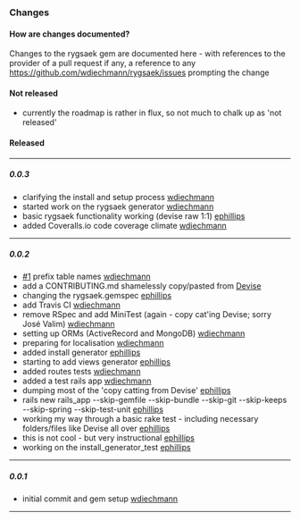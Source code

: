 ### Changes

#### How are changes documented?
Changes to the rygsaek gem are documented here - with references to the provider of a pull request
if any, a reference to any https://github.com/wdiechmann/rygsaek/issues prompting the change

#### Not released

* currently the roadmap is rather in flux, so not much to chalk up as 'not released'


#### Released


----
##### 0.0.3

* clarifying the install and setup process [wdiechmann][]
* started work on the rygsaek generator [wdiechmann][]
* basic rygsaek functionality working (devise raw 1:1) [ephillips][]
* added Coveralls.io code coverage climate [wdiechmann][]

----
##### 0.0.2

* [#1](https://github.com/wdiechmann/rygsaek/issues/1) prefix table names [wdiechmann][]
* add a CONTRIBUTING.md shamelessly copy/pasted from [Devise]((https://groups.google.com/group/plataformatec-devise))
* changing the rygsaek.gemspec [ephillips][]
* add Travis CI  [wdiechmann][]
* remove RSpec and add MiniTest (again - copy cat'ing Devise; sorry José Valim) [wdiechmann][]
* setting up ORMs (ActiveRecord and MongoDB) [wdiechmann][]
* preparing for localisation [wdiechmann][]
* added install generator [ephillips][]
* starting to add views generator [ephillips][]
* added routes tests [wdiechmann][]
* added a test rails app [wdiechmann][]
* dumping most of the 'copy catting from Devise' [ephillips][]
* rails new rails_app --skip-gemfile --skip-bundle --skip-git --skip-keeps --skip-spring --skip-test-unit [ephillips][]
* working my way through a basic rake test - including necessary folders/files like Devise all over [ephillips][]
* this is not cool - but very instructional  [ephillips][]
* working on the install_generator_test  [ephillips][]

----
##### 0.0.1

* initial commit and gem setup [wdiechmann][]

----

[wdiechmann]: http://github.com/wdiechmann  "Walther Diechmann"
[ephillips]: https://github.com/ep-wac  "Enrique Phillips"

